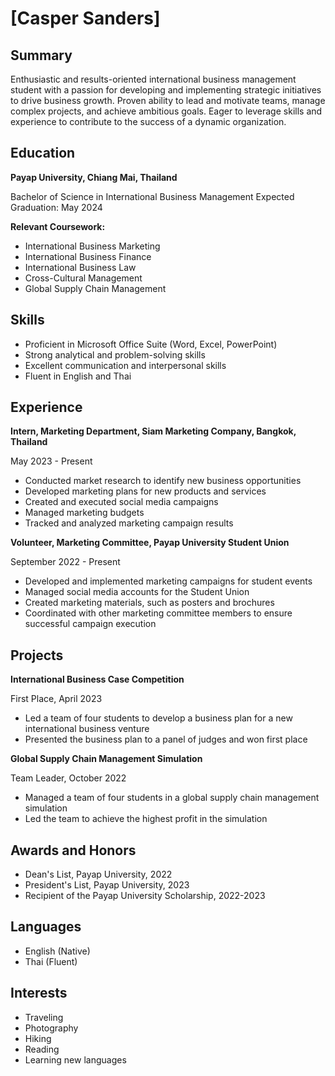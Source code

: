 # [Casper Sanders]


## Summary

Enthusiastic and results-oriented international business management student with a passion for developing and implementing strategic initiatives to drive business growth. Proven ability to lead and motivate teams, manage complex projects, and achieve ambitious goals. Eager to leverage skills and experience to contribute to the success of a dynamic organization.

## Education

**Payap University, Chiang Mai, Thailand**

Bachelor of Science in International Business Management
Expected Graduation: May 2024

**Relevant Coursework:**
* International Business Marketing
* International Business Finance
* International Business Law
* Cross-Cultural Management
* Global Supply Chain Management

## Skills

* Proficient in Microsoft Office Suite (Word, Excel, PowerPoint)
* Strong analytical and problem-solving skills
* Excellent communication and interpersonal skills
* Fluent in English and Thai

## Experience

**Intern, Marketing Department, Siam Marketing Company, Bangkok, Thailand**

May 2023 - Present

* Conducted market research to identify new business opportunities
* Developed marketing plans for new products and services
* Created and executed social media campaigns
* Managed marketing budgets
* Tracked and analyzed marketing campaign results

**Volunteer, Marketing Committee, Payap University Student Union**

September 2022 - Present

* Developed and implemented marketing campaigns for student events
* Managed social media accounts for the Student Union
* Created marketing materials, such as posters and brochures
* Coordinated with other marketing committee members to ensure successful campaign execution

## Projects

**International Business Case Competition**

First Place, April 2023

* Led a team of four students to develop a business plan for a new international business venture
* Presented the business plan to a panel of judges and won first place

**Global Supply Chain Management Simulation**

Team Leader, October 2022

* Managed a team of four students in a global supply chain management simulation
* Led the team to achieve the highest profit in the simulation

## Awards and Honors

* Dean's List, Payap University, 2022
* President's List, Payap University, 2023
* Recipient of the Payap University Scholarship, 2022-2023

## Languages

* English (Native)
* Thai (Fluent)

## Interests

* Traveling
* Photography
* Hiking
* Reading
* Learning new languages
